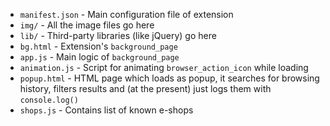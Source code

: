 * `manifest.json`	- Main configuration file of extension
* `img/`	- All the image files go here
* `lib/`	- Third-party libraries (like jQuery) go here
* `bg.html`	- Extension's `background_page`
* `app.js`	- Main logic of `background_page`
* `animation.js`	- Script for animating `browser_action_icon` while loading
* `popup.html`	- HTML page which loads as popup, it searches for browsing history, filters results and (at the present) just logs them with `console.log()`
* `shops.js`	- Contains list of known e-shops